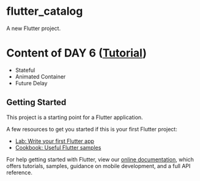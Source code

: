 # flutter_catalog

A new Flutter project.

# Content of DAY 6 ([Tutorial](https://www.youtube.com/watch?v=WtGQuA_Yu1E&list=PLrjrqTcKCnhTXI2GyPkaQF47inLp6LoIC&index=4))

- Stateful
- Animated Container
- Future Delay

## Getting Started

This project is a starting point for a Flutter application.

A few resources to get you started if this is your first Flutter project:

- [Lab: Write your first Flutter app](https://flutter.dev/docs/get-started/codelab)
- [Cookbook: Useful Flutter samples](https://flutter.dev/docs/cookbook)

For help getting started with Flutter, view our
[online documentation](https://flutter.dev/docs), which offers tutorials,
samples, guidance on mobile development, and a full API reference.

